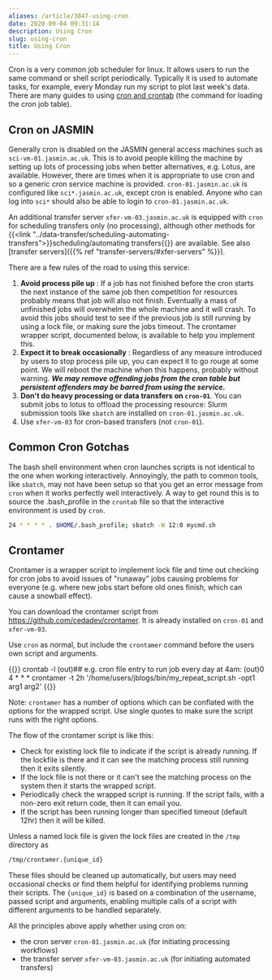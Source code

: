 ```yaml
---
aliases: /article/3847-using-cron
date: 2020-09-04 09:31:14
description: Using Cron
slug: using-cron
title: Using Cron
---
```


Cron is a very common job scheduler for linux. It allows users to run the same
command or shell script periodically. Typically it is used to automate tasks,
for example, every Monday run my script to plot last week's data. There are
many guides to using [cron and
crontab](https://www.google.co.uk/?q=cron%20crontab) (the command for loading
the cron job table).

## Cron on JASMIN

Generally cron is disabled on the JASMIN general access machines such as
`sci-vm-01.jasmin.ac.uk`. This is to avoid people killing the machine by setting up
lots of processing jobs when better alternatives, e.g. Lotus, are available.
However, there are times when it is appropriate to use cron and so a generic
cron service machine is provided. `cron-01.jasmin.ac.uk` is configured like
`sci*.jasmin.ac.uk`, except cron is enabled. Anyone who can log into `sci*`
should also be able to login to `cron-01.jasmin.ac.uk`.

An additional transfer server `xfer-vm-03.jasmin.ac.uk` is equipped with `cron` for
scheduling transfers only (no processing), although other methods for
{{<link "../data-transfer/scheduling-automating-transfers">}}scheduling/automating transfers{{</link>}} are available. See also [transfer servers]({{% ref "transfer-servers/#xfer-servers" %}}).

There are a few rules of the road to using this service:

  1. **Avoid process pile up** : If a job has not finished before the cron starts the next instance of the same job then competition for resources probably means that job will also not finish. Eventually a mass of unfinished jobs will overwhelm the whole machine and it will crash. To avoid this jobs should test to see if the previous job is still running by using a lock file, or making sure the jobs timeout. The crontamer wrapper script, documented below, is available to help you implement this.
  2. **Expect it to break occasionally** : Regardless of any measure introduced by users to stop process pile up, you can expect it to go rouge at some point. We will reboot the machine when this happens, probably without warning. **_We may remove offending jobs from the cron table but persistent offenders may be barred from using the service._**
  3. **Don't do heavy processing or data transfers on `cron-01`**. You can submit jobs to lotus  to offload the processing resource: Slurm submission tools like `sbatch` are installed on `cron-01.jasmin.ac.uk`.
  4. Use `xfer-vm-03` for cron-based transfers (not `cron-01`).

## Common Cron Gotchas

The bash shell environment when cron launches scripts is not identical to the
one when working interactively. Annoyingly, the path to common tools, like
`sbatch`, may not have been setup so that you get an error message from `cron`
when it works perfectly well interactively. A way to get round this is to
source the .bash_profile in the `crontab` file so that the interactive
environment is used by `cron`.

```bash
24 * * * * . $HOME/.bash_profile; sbatch -W 12:0 mycmd.sh
```

## Crontamer

Crontamer is a wrapper script to implement lock file and time out checking for
cron jobs to avoid issues of "runaway" jobs causing problems for everyone
(e.g. where new jobs start before old ones finish, which can cause a snowball
effect).

You can download the crontamer script from
<https://github.com/cedadev/crontamer>. It is already installed on
`cron-01` and `xfer-vm-03`.

Use `cron` as normal, but include the `crontamer` command before the users own
script and arguments.  

{{<command shell="bash">}}
crontab -l
(out)## e.g. cron file entry to run job every day at 4am:
(out)0 4 * * * crontamer -t 2h '/home/users/jblogs/bin/my_repeat_script.sh -opt1 arg1 arg2'
{{</command>}}

Note: `crontamer` has a number of options which can be conflated with the
options for the wrapped script. Use single quotes to make sure the script runs
with the right options.

The flow of the crontamer script is like this:

- Check for existing lock file to indicate if the script is already running. If the lockfile is there and it can see the matching process still running then it exits silently.
- If the lock file is not there or it can't see the matching process on the system then it starts the wrapped script.
- Periodically check the wrapped script is running. If the script fails, with a non-zero exit return code, then it can email you.
- If the script has been running longer than specified timeout (default 12hr) then it will be killed.

Unless a named lock file is given the lock files are created in the `/tmp` directory as

```bash
/tmp/crontamer.{unique_id}
```

These files should be cleaned up automatically, but users may need occasional
checks or find them helpful for identifying problems running their scripts.
The `{unique_id}` is based on a combination of the username, passed script and
arguments, enabling multiple calls of a script with different arguments to be
handled separately.

All the principles above apply whether using cron on:

- the cron server `cron-01.jasmin.ac.uk` (for initiating processing workflows)
- the transfer server `xfer-vm-03.jasmin.ac.uk` (for initiating automated transfers)